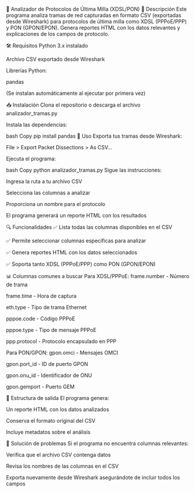 📡 Analizador de Protocolos de Última Milla (XDSL/PON)
📝 Descripción
Este programa analiza tramas de red capturadas en formato CSV (exportadas desde Wireshark) para protocolos de última milla como XDSL (PPPoE/PPP) y PON (GPON/EPON). Genera reportes HTML con los datos relevantes y explicaciones de los campos de protocolo.

🛠️ Requisitos
Python 3.x instalado

Archivo CSV exportado desde Wireshark

Librerías Python:

pandas

(Se instalan automáticamente al ejecutar por primera vez)

📥 Instalación
Clona el repositorio o descarga el archivo analizador_tramas.py

Instala las dependencias:

bash
Copy
pip install pandas
🚀 Uso
Exporta tus tramas desde Wireshark:

File > Export Packet Dissections > As CSV...

Ejecuta el programa:

bash
Copy
python analizador_tramas.py
Sigue las instrucciones:

Ingresa la ruta a tu archivo CSV

Selecciona las columnas a analizar

Proporciona un nombre para el protocolo

El programa generará un reporte HTML con los resultados

🔍 Funcionalidades
✅ Lista todas las columnas disponibles en el CSV

✅ Permite seleccionar columnas específicas para analizar

✅ Genera reportes HTML con los datos seleccionados

✅ Soporta tanto XDSL (PPPoE/PPP) como PON (GPON/EPON)

📊 Columnas comunes a buscar
Para XDSL/PPPoE:
frame.number - Número de trama

frame.time - Hora de captura

eth.type - Tipo de trama Ethernet

pppoe.code - Código PPPoE

pppoe.type - Tipo de mensaje PPPoE

ppp.protocol - Protocolo encapsulado en PPP

Para PON/GPON:
gpon.omci - Mensajes OMCI

gpon.port_id - ID de puerto GPON

gpon.onu_id - Identificador de ONU

gpon.gemport - Puerto GEM

📂 Estructura de salida
El programa genera:

Un reporte HTML con los datos analizados

Conserva el formato original del CSV

Incluye metadatos sobre el análisis

🐛 Solución de problemas
Si el programa no encuentra columnas relevantes:

Verifica que el archivo CSV contenga datos

Revisa los nombres de las columnas en el CSV

Exporta nuevamente desde Wireshark asegurándote de incluir todos los campos

